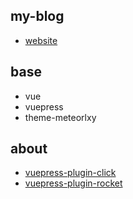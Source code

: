 ## my-blog
- [website](https://www.nicksonlvqq.cn/)

## base
- vue
- vuepress
- theme-meteorlxy

## about
- [vuepress-plugin-click](https://github.com/lvqq/vuepress-plugin-click)
- [vuepress-plugin-rocket](https://github.com/lvqq/vuepress-plugin-rocket)
